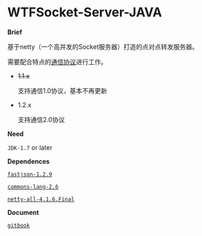 # WTFSocket-Server-JAVA

**Brief**

基于netty（一个高并发的Socket服务器）打造的点对点转发服务器。

需要配合特点的[通信协议](https://zoutstanding.gitbooks.io/wtfsocket-protocol/content/)进行工作。

- ~~1.1.x~~

    支持通信1.0协议，基本不再更新

- 1.2.x

    支持通信2.0协议

**Need**

`JDK-1.7` or later

**Dependences**

[`fastjson-1.2.9`](http://mvnrepository.com/artifact/com.alibaba/fastjson/1.2.9)

[`commons-lang-2.6`](http://mvnrepository.com/artifact/commons-lang/commons-lang/2.6)

[`netty-all-4.1.6.Final`](http://mvnrepository.com/artifact/io.netty/netty-all/4.1.6.Final)

**Document**

[`gitbook`](https://zoutstanding.gitbooks.io/wtfsocket-server/content/)
